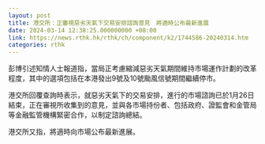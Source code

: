 ```yaml
---
layout: post
title: 港交所：正審視惡劣天氣下交易安排諮詢意見　將適時公布最新進展
date: 2024-03-14 12:38:25.000000000 +08:00
link: https://news.rthk.hk/rthk/ch/component/k2/1744586-20240314.htm
categories: rthk
---
```


彭博引述知情人士報道指，當局正考慮縮減惡劣天氣期間維持市場運作計劃的改革程度，其中的選項包括在本港發出9號及10號颱風信號期間繼續停市。

港交所回覆查詢時表示，就惡劣天氣下的交易安排，進行的市場諮詢已於1月26日結束，正在審視所收集到的意見，並與各市場持份者、包括政府、證監會和金管局等金融監管機構緊密合作，以制定諮詢總結。

港交所又指，將適時向市場公布最新進展。

